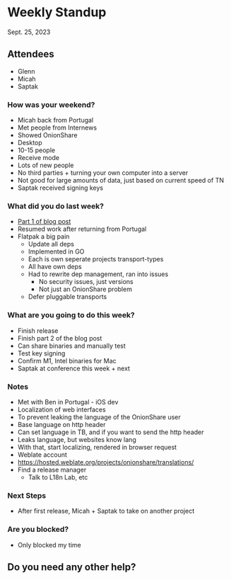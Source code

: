 # Weekly Standup
Sept. 25, 2023

## Attendees
- Glenn
- Micah
- Saptak

### How was your weekend?
- Micah back from Portugal
- Met people from Internews
- Showed OnionShare
- Desktop
- 10-15 people
- Receive mode
- Lots of new people 
- No third parties + turning your own computer into a server
- Not good for large amounts of data, just based on current speed of TN
- Saptak received signing keys

### What did you do last week?
- [Part 1 of blog post](https://micahflee.com/2023/09/what-goes-into-making-an-onionshare-release/)
- Resumed work after returning from Portugal
- Flatpak a big pain
  - Update all deps
  - Implemented in GO
  - Each is own seperate projects transport-types
  - All have own deps
  - Had to rewrite dep management, ran into issues
     - No security issues, just versions
     - Not just an OnionShare problem
  - Defer pluggable transports

### What are you going to do this week?
- Finish release
- Finish part 2 of the blog post
- Can share binaries and manually test 
- Test key signing
- Confirm M1, Intel binaries for Mac
- Saptak at conference this week + next

### Notes
- Met with Ben in Portugal - iOS dev
- Localization of web interfaces 
- To prevent leaking the language of the OnionShare user
- Base language on http header
- Can set language in TB, and if you want to send the http header
- Leaks language, but websites know lang
- With that, start localizing, rendered in browser request
- Weblate account
- https://hosted.weblate.org/projects/onionshare/translations/
- Find a release manager 
   - Talk to L18n Lab, etc

### Next Steps
- After first release, Micah + Saptak to take on another project

### Are you blocked?
- Only blocked my time

Do you need any other help?
-
